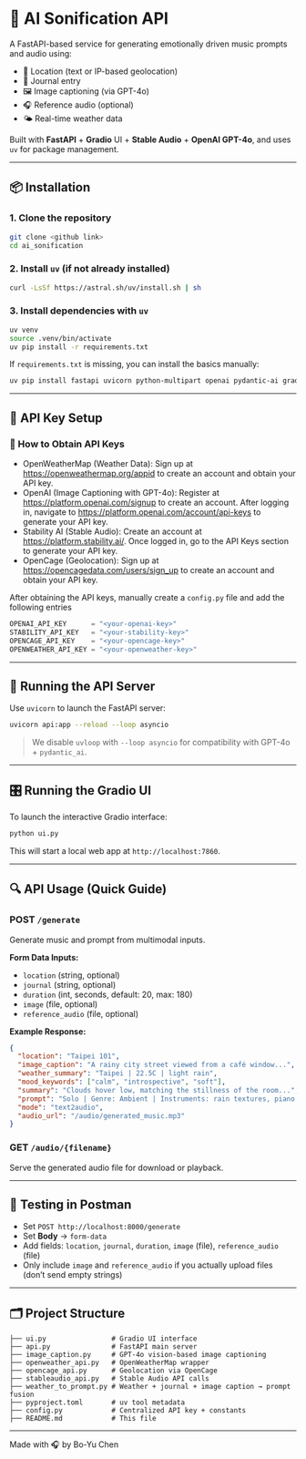 # 🎵 AI Sonification API

A FastAPI-based service for generating emotionally driven music prompts and audio using:
- 📍 Location (text or IP-based geolocation)
- 📝 Journal entry
- 🖼 Image captioning (via GPT-4o)
- 🎧 Reference audio (optional)
- 🌤 Real-time weather data

Built with **FastAPI** + **Gradio** UI + **Stable Audio** + **OpenAI GPT-4o**, and uses `uv` for package management.

---

## 📦 Installation

### 1. Clone the repository
```bash
git clone <github link>
cd ai_sonification
```

### 2. Install `uv` (if not already installed)
```bash
curl -LsSf https://astral.sh/uv/install.sh | sh
```

### 3. Install dependencies with `uv`
```bash
uv venv
source .venv/bin/activate
uv pip install -r requirements.txt
```

If `requirements.txt` is missing, you can install the basics manually:
```bash
uv pip install fastapi uvicorn python-multipart openai pydantic-ai gradio
```

---

## 🔐 API Key Setup

### 🔑 How to Obtain API Keys
- OpenWeatherMap (Weather Data): Sign up at https://openweathermap.org/appid to create an account and obtain your API key.
- OpenAI (Image Captioning with GPT-4o): Register at https://platform.openai.com/signup to create an account. After logging in, navigate to https://platform.openai.com/account/api-keys to generate your API key.
- Stability AI (Stable Audio): Create an account at https://platform.stability.ai/. Once logged in, go to the API Keys section to generate your API key. 
- OpenCage (Geolocation): Sign up at https://opencagedata.com/users/sign_up to create an account and obtain your API key.


After obtaining the API keys, manually create a `config.py` file and add the following entries
```python
OPENAI_API_KEY      = "<your-openai-key>"
STABILITY_API_KEY   = "<your-stability-key>"
OPENCAGE_API_KEY    = "<your-opencage-key>"
OPENWEATHER_API_KEY = "<your-openweather-key>"
```

---

## 🚀 Running the API Server

Use `uvicorn` to launch the FastAPI server:

```bash
uvicorn api:app --reload --loop asyncio
```

> We disable `uvloop` with `--loop asyncio` for compatibility with GPT-4o + `pydantic_ai`.

---

## 🎛️ Running the Gradio UI

To launch the interactive Gradio interface:

```bash
python ui.py
```

This will start a local web app at `http://localhost:7860`.

---

## 🔍 API Usage (Quick Guide)

### POST `/generate`
Generate music and prompt from multimodal inputs.

**Form Data Inputs:**
- `location` (string, optional)
- `journal` (string, optional)
- `duration` (int, seconds, default: 20, max: 180)
- `image` (file, optional)
- `reference_audio` (file, optional)

**Example Response:**
```json
{
  "location": "Taipei 101",
  "image_caption": "A rainy city street viewed from a café window...",
  "weather_summary": "Taipei | 22.5C | light rain",
  "mood_keywords": ["calm", "introspective", "soft"],
  "summary": "Clouds hover low, matching the stillness of the room...",
  "prompt": "Solo | Genre: Ambient | Instruments: rain textures, piano...",
  "mode": "text2audio",
  "audio_url": "/audio/generated_music.mp3"
}
```

### GET `/audio/{filename}`
Serve the generated audio file for download or playback.

---

## 🧪 Testing in Postman
- Set `POST http://localhost:8000/generate`
- Set **Body** → `form-data`
- Add fields: `location`, `journal`, `duration`, `image` (file), `reference_audio` (file)
- Only include `image` and `reference_audio` if you actually upload files (don’t send empty strings)

---

## 🗂 Project Structure
```
├── ui.py                # Gradio UI interface
├── api.py               # FastAPI main server
├── image_caption.py     # GPT-4o vision-based image captioning
├── openweather_api.py   # OpenWeatherMap wrapper
├── opencage_api.py      # Geolocation via OpenCage
├── stableaudio_api.py   # Stable Audio API calls
├── weather_to_prompt.py # Weather + journal + image caption → prompt fusion
├── pyproject.toml       # uv tool metadata
├── config.py            # Centralized API key + constants
├── README.md            # This file
```

---

Made with 🎧 by Bo-Yu Chen
